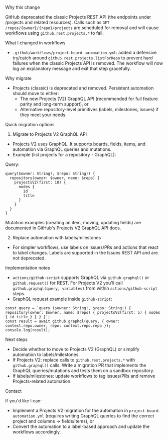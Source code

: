 Why this change

GitHub deprecated the classic Projects REST API (the endpoints under /projects and related resources). Calls such as `GET /repos/{owner}/{repo}/projects` are scheduled for removal and will cause workflows using `github.rest.projects.*` to fail.

What I changed in workflows

- `.github/workflows/project-board-automation.yml`: added a defensive try/catch around `github.rest.projects.listForRepo` to prevent hard failures when the classic Projects API is removed. The workflow will now log an explanatory message and exit that step gracefully.

Why migrate

- Projects (classic) is deprecated and removed. Persistent automation should move to either:
  - The new Projects (V2) GraphQL API (recommended for full feature parity and long-term support), or
  - Alternative repository-level primitives (labels, milestones, issues) if they meet your needs.

Quick migration options

1) Migrate to Projects V2 GraphQL API

- Projects V2 uses GraphQL. It supports boards, fields, items, and automation via GraphQL queries and mutations.
- Example (list projects for a repository - GraphQL):

Query:

```
query($owner: String!, $repo: String!) {
  repository(owner: $owner, name: $repo) {
    projectsV2(first: 10) {
      nodes {
        id
        title
      }
    }
  }
}
```

Mutation examples (creating an item, moving, updating fields) are documented in GitHub's Projects V2 GraphQL API docs.

2) Replace automation with labels/milestones

- For simpler workflows, use labels on issues/PRs and actions that react to label changes. Labels are supported in the Issues REST API and are not deprecated.

Implementation notes

- `actions/github-script` supports GraphQL via `github.graphql()` or `github.request()` for REST. For Projects V2 you'll call `github.graphql(query, variables)` from within `actions/github-script` steps.
- GraphQL request example inside `github-script`:

```
const query = `query ($owner: String!, $repo: String!) { repository(owner: $owner, name: $repo) { projectsV2(first: 5) { nodes { id title } } } }`;
const result = await github.graphql(query, { owner: context.repo.owner, repo: context.repo.repo });
console.log(result);
```

Next steps

- Decide whether to move to Projects V2 (GraphQL) or simplify automation to labels/milestones.
- If Projects V2: replace calls to `github.rest.projects.*` with `github.graphql()` calls. Write a migration PR that implements the GraphQL queries/mutations and tests them on a sandbox repository.
- If labels/milestones: update workflows to tag issues/PRs and remove Projects-related automation.

Contact

If you'd like I can:
- Implement a Projects V2 migration for the automation in `project-board-automation.yml` (requires writing GraphQL queries to find the correct project and columns -> fields/items), or
- Convert the automation to a label-based approach and update the workflows accordingly.
